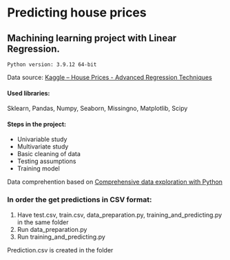 # Predicting house prices
## Machining learning project  with Linear Regression.
```
Python version: 3.9.12 64-bit
```


Data source: 
[Kaggle – House Prices - Advanced Regression Techniques](https://www.kaggle.com/competitions/house-prices-advanced-regression-techniques)


#### Used libraries:
Sklearn, Pandas, Numpy, Seaborn, Missingno, Matplotlib, Scipy


#### Steps in the project:
- Univariable study 
- Multivariate study
- Basic cleaning of data
- Testing assumptions
- Training model

Data comprehention based on [Comprehensive data exploration with Python](https://www.kaggle.com/code/pmarcelino/comprehensive-data-exploration-with-python)



### In order the get predictions in CSV format:

1. Have test.csv, train.csv, data_preparation.py, training_and_predicting.py in the same folder
2. Run data_preparation.py
3. Run training_and_predicting.py 

Prediction.csv is created in the folder 



